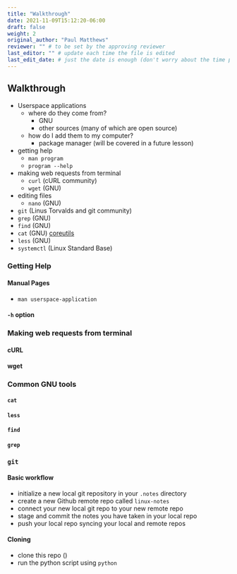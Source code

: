 ```yaml
---
title: "Walkthrough"
date: 2021-11-09T15:12:20-06:00
draft: false
weight: 2
original_author: "Paul Matthews" 
reviewer: "" # to be set by the approving reviewer
last_editor: "" # update each time the file is edited
last_edit_date: # just the date is enough (don't worry about the time portion)
---
```


## Walkthrough

- Userspace applications
  - where do they come from?
    - GNU
    - other sources (many of which are open source)
  - how do I add them to my computer?
    - package manager (will be covered in a future lesson)
- getting help
  - `man program`
  - `program --help`
- making web requests from terminal
  - `curl` (cURL community)
  - `wget` (GNU)
- editing files
  - `nano` (GNU)
- `git` (Linus Torvalds and git community)
- `grep` (GNU)
- `find` (GNU)
- `cat` (GNU) [coreutils](https://www.gnu.org/software/coreutils/)
- `less` (GNU)
- `systemctl` (Linux Standard Base)

### Getting Help

#### Manual Pages

- `man userspace-application`

#### `-h` option

### Making web requests from terminal

#### cURL

#### wget

### Common GNU tools

#### `cat`

#### `less`

#### `find`

#### `grep`

### `git`

#### Basic workflow

- initialize a new local git repository in your `.notes` directory
- create a new Github remote repo called `linux-notes`
- connect your new local git repo to your new remote repo
- stage and commit the notes you have taken in your local repo
- push your local repo syncing your local and remote repos

#### Cloning

- clone this repo ()
- run the python script using `python`